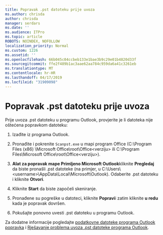 ```yaml
---
title: Popravak .pst datoteku prije uvoza
ms.author: chrisda
author: chrisda
manager: serdars
ms.date: ''
ms.audience: ITPro
ms.topic: article
ROBOTS: NOINDEX, NOFOLLOW
localization_priority: Normal
ms.custom: 1226
ms.assetid: ''
ms.openlocfilehash: 66b045c04ccbeb133e1bae3b9c29e01b4820d33f
ms.sourcegitcommit: ffe2f489b1ac3aae62aa784c959da6a41c3261eb
ms.translationtype: MT
ms.contentlocale: hr-HR
ms.lasthandoff: 04/17/2019
ms.locfileid: "31909098"
---
```

# <a name="repair-pst-file-before-importing"></a>Popravak .pst datoteku prije uvoza

Prije uvoza .pst datoteku u programu Outlook, provjerite je li datoteka nije oštećena popravkom datoteku:

1. Izađite iz programa Outlook.

2. Pronađite i pokrenite `Scanpst.exe` u mapi program Office (C:\Program Files (x86) \Microsoft Office\root\Office\<verziju\> ili C:\Program Files\Microsoft Office\root\Office\<verziju\>).

3. **Alat za popravak mape Primljeno Microsoft Outlook**kliknite **Pregledaj** da biste pronašli .pst datoteke (na primjer, u C:\Users\\<username\>\AppData\Local\Microsoft\Outlook). Odaberite .pst datoteku i kliknite **Otvori**.

4. Kliknite **Start** da biste započeli skeniranje.

5. Pronađene su pogreške u datoteci, kliknite **Popravi**i zatim kliknite **u redu** kada je popravak dovršen.

6. Pokušajte ponovno uvesti .pst datoteku u programu Outlook.

Za dodatne informacije pogledajte [podatkovne datoteke programa Outlook popravka](https://support.office.com/article/25663bc3-11ec-4412-86c4-60458afc5253) i [Rješavanje problema uvoza .pst datoteke programa Outlook](https://support.office.com/article/2d2e50dc-5c36-4ab2-ab50-f1be733b3d6e).
